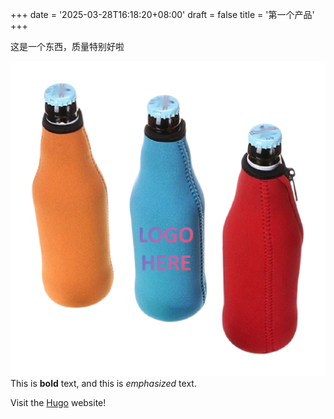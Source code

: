 +++
date = '2025-03-28T16:18:20+08:00'
draft = false
title = '第一个产品'
+++

这是一个东西，质量特别好啦

![棒棒棒](.\1.png)
This is **bold** text, and this is *emphasized* text.

Visit the [Hugo](https://gohugo.io) website!